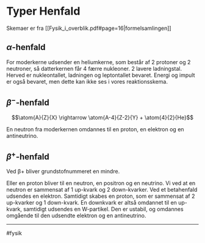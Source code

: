 # Typer Henfald
Skemaer er fra [[Fysik_i_overblik.pdf#page=16|formelsamlingen]]

## $\alpha$-henfald
	
For moderkerne udsender en heliumkerne, som består af 2 protoner og 2 neutroner, så datterkernen får 4 færre nukleoner. 2 lavere ladningstal. Herved er nukleontallet, ladningen og leptontallet bevaret. Energi og impult er også bevaret, men dette kan ikke ses i vores reaktionsskema.

## $\beta^-$-henfald

$$\atom{A}{Z}{X} \rightarrow \atom{A-4}{Z-2}{Y} + \atom{4}{2}{He}$$

En neutron fra moderkernen omdannes til en proton, en elektron og en antineutrino. 

## $\beta^+$-henfald

Ved β+ bliver grundstofnummeret en mindre. 

Eller en proton bliver til en neutron, en positron og en neutrino.
Vi ved at en neutron er sammensat af 1 up-kvark og 2 down-kvarker. Ved et betahenfald udsendes en elektron.
Samtidigt skabes en proton, som er sammensat af 2 up-kvarker og 1 down-kvark. En downkvark er altså omdannet til en up-kvark, samtidigt udsendes en W-partikel. Den er ustabil, og omdannes omgående til den udsendte elektron og en antineutrino. 



---

#fysik 

